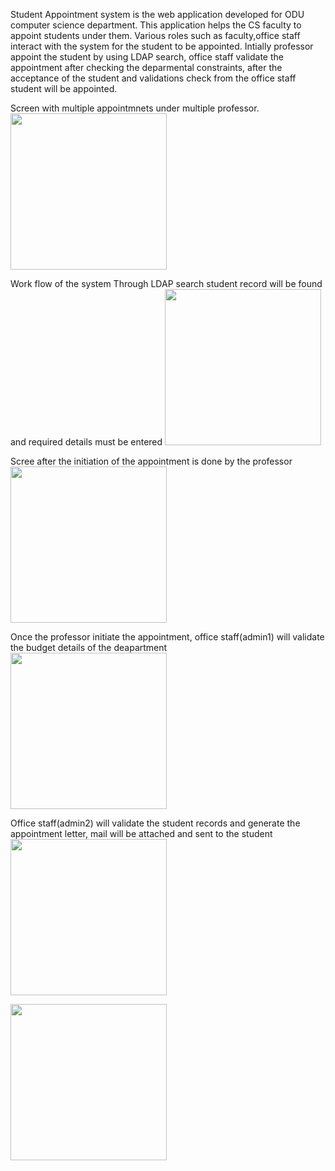 
Student Appointment system is the web application developed for ODU computer science department. This application helps the CS faculty to appoint students under them.
Various roles such as faculty,office staff interact with the system for the student to be appointed.
Intially professor appoint the student by using LDAP search, office staff validate the appointment after checking the deparmental constraints, after the acceptance of the student and validations check from the office staff student will be appointed.

Screen with multiple appointmnets under multiple professor.
<a href="https://github.com/saikaranbalmuri/StudentAppointmentSystem/blob/master/Assets/Uploads/jpg.JPG" target="_blank">
<img src="https://github.com/saikaranbalmuri/StudentAppointmentSystem/blob/master/Assets/Uploads/jpg.JPG" height="250">
</a>


Work flow of the system
Through LDAP search student record will be found and required details must be entered
<a href="https://github.com/saikaranbalmuri/StudentAppointmentSystem/blob/master/Assets/Uploads/empty_search.PNG" target="_blank">
<img src="https://github.com/saikaranbalmuri/StudentAppointmentSystem/blob/master/Assets/Uploads/empty_search.PNG" height="250">
</a>

Scree after the initiation of the appointment is done by the professor
<a href="https://github.com/saikaranbalmuri/StudentAppointmentSystem/blob/master/Assets/Uploads/intiate_appointment.PNG" target="_blank">
<img src="https://github.com/saikaranbalmuri/StudentAppointmentSystem/blob/master/Assets/Uploads/intiate_appointment.PNG" height="250">
</a>

Once the professor initiate the appointment, office staff(admin1) will validate the budget details of the deapartment
<a href="https://github.com/saikaranbalmuri/StudentAppointmentSystem/blob/master/Assets/Uploads/validate1.PNG" target="_blank">
<img src="https://github.com/saikaranbalmuri/StudentAppointmentSystem/blob/master/Assets/Uploads/validate1.PNG" height="250">
</a>

Office staff(admin2) will validate the student records and generate the appointment letter, mail will be attached and sent to the student
<a href="https://github.com/saikaranbalmuri/StudentAppointmentSystem/blob/master/Assets/Uploads/validate2.PNG" target="_blank">
<img src="https://github.com/saikaranbalmuri/StudentAppointmentSystem/blob/master/Assets/Uploads/validate2.PNG" height="250">
</a>


<a href="https://github.com/saikaranbalmuri/StudentAppointmentSystem/blob/master/Assets/Uploads/student_accept.PNG" target="_blank">
<img src="https://github.com/saikaranbalmuri/StudentAppointmentSystem/blob/master/Assets/Uploads/student_accept.PNG" height="250">
</a>
